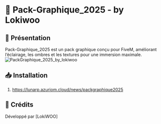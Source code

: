 # 🎨 Pack-Graphique_2025 - by Lokiwoo  

## 🚀 Présentation  
Pack-Graphique_2025 est un pack graphique conçu pour FiveM, améliorant l’éclairage, les ombres et les textures pour une immersion maximale.  
![PackGraphique_2025_by_lokiwoo](https://github.com/user-attachments/assets/53a1cf06-1969-4730-ba62-4f2124c1f2d7)

## 📥 Installation  
1. https://lunarp.azuriom.cloud/news/packgraphique2025

## 📜 Crédits  
Développé par [LokiWOO]
